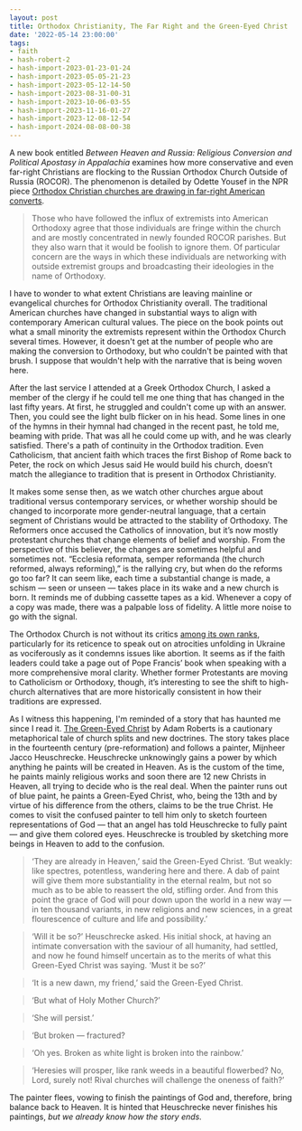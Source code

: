 ```yaml
---
layout: post
title: Orthodox Christianity, The Far Right and the Green-Eyed Christ
date: '2022-05-14 23:00:00'
tags:
- faith
- hash-robert-2
- hash-import-2023-01-23-01-24
- hash-import-2023-05-05-21-23
- hash-import-2023-05-12-14-50
- hash-import-2023-08-31-00-31
- hash-import-2023-10-06-03-55
- hash-import-2023-11-16-01-27
- hash-import-2023-12-08-12-54
- hash-import-2024-08-08-00-38
---
```


A new book entitled _Between Heaven and Russia: Religious Conversion and Political Apostasy in Appalachia_ examines how more conservative and even far-right Christians are flocking to the Russian Orthodox Church Outside of Russia (ROCOR). The phenomenon is detailed by Odette Yousef in the NPR piece [Orthodox Christian churches are drawing in far-right American converts](https://www.npr.org/2022/05/10/1096741988/orthodox-christian-churches-are-drawing-in-far-right-american-converts).

> Those who have followed the influx of extremists into American Orthodoxy agree that those individuals are fringe within the church and are mostly concentrated in newly founded ROCOR parishes. But they also warn that it would be foolish to ignore them. Of particular concern are the ways in which these individuals are networking with outside extremist groups and broadcasting their ideologies in the name of Orthodoxy.

I have to wonder to what extent Christians are leaving mainline or evangelical churches for Orthodox Christianity overall. The traditional American churches have changed in substantial ways to align with contemporary American cultural values. The piece on the book points out what a small minority the extremists represent within the Orthodox Church several times. However, it doesn't get at the number of people who are making the conversion to Orthodoxy, but who couldn't be painted with that brush. I suppose that wouldn't help with the narrative that is being woven here.

After the last service I attended at a Greek Orthodox Church, I asked a member of the clergy if he could tell me one thing that has changed in the last fifty years. At first, he struggled and couldn't come up with an answer. Then, you could see the light bulb flicker on in his head. Some lines in one of the hymns in their hymnal had changed in the recent past, he told me, beaming with pride. That was all he could come up with, and he was clearly satisfied. There's a path of continuity in the Orthodox tradition. Even Catholicism, that ancient faith which traces the first Bishop of Rome back to Peter, the rock on which Jesus said He would build his church, doesn’t match the allegiance to tradition that is present in Orthodox Christianity.

It makes some sense then, as we watch other churches argue about traditional versus contemporary services, or whether worship should be changed to incorporate more gender-neutral language, that a certain segment of Christians would be attracted to the stability of Orthodoxy. The Reformers once accused the Catholics of innovation, but it’s now mostly protestant churches that change elements of belief and worship. From the perspective of this believer, the changes are sometimes helpful and sometimes not. “Ecclesia reformata, semper reformanda (the church reformed, always reforming),” is the rallying cry, but when do the reforms go too far? It can seem like, each time a substantial change is made, a schism — seen or unseen — takes place in its wake and a new church is born. It reminds me of dubbing cassette tapes as a kid. Whenever a copy of a copy was made, there was a palpable loss of fidelity. A little more noise to go with the signal.

The Orthodox Church is not without its critics [among its own ranks](https://publicorthodoxy.org/2022/05/11/have-we-hit-rock-bottom/), particularly for its reticence to speak out on atrocities unfolding in Ukraine as vociferously as it condemns issues like abortion. It seems as if the faith leaders could take a page out of Pope Francis’ book when speaking with a more comprehensive moral clarity. Whether former Protestants are moving to Catholicism or Orthodoxy, though, it’s interesting to see the shift to high-church alternatives that are more historically consistent in how their traditions are expressed.

As I witness this happening, I'm reminded of a story that has haunted me since I read it. [The Green-Eyed Christ](https://medium.com/adams-notebook/the-green-eyed-christ-fb98e3196828) by Adam Roberts is a cautionary metaphorical tale of church splits and new doctrines. The story takes place in the fourteenth century (pre-reformation) and follows a painter, Mijnheer Jacco Heuschrecke. Heuschrecke unknowingly gains a power by which anything he paints will be created in Heaven. As is the custom of the time, he paints mainly religious works and soon there are 12 new Christs in Heaven, all trying to decide who is the real deal. When the painter runs out of blue paint, he paints a Green-Eyed Christ, who, being the 13th and by virtue of his difference from the others, claims to be the true Christ. He comes to visit the confused painter to tell him only to sketch fourteen representations of God — that an angel has told Heuschrecke to fully paint — and give them colored eyes. Heuschrecke is troubled by sketching more beings in Heaven to add to the confusion.

> ‘They are already in Heaven,’ said the Green-Eyed Christ. ‘But weakly: like spectres, potentless, wandering here and there. A dab of paint will give them more substantiality in the eternal realm, but not so much as to be able to reassert the old, stifling order. And from this point the grace of God will pour down upon the world in a new way — in ten thousand variants, in new religions and new sciences, in a great flourescence of culture and life and possibility.’

> ‘Will it be so?’ Heuschrecke asked. His initial shock, at having an intimate conversation with the saviour of all humanity, had settled, and now he found himself uncertain as to the merits of what this Green-Eyed Christ was saying. ‘Must it be so?’

> ‘It is a new dawn, my friend,’ said the Green-Eyed Christ.

> ‘But what of Holy Mother Church?’

> ‘She will persist.’

> ‘But broken — fractured?

> ‘Oh yes. Broken as white light is broken into the rainbow.’

> ‘Heresies will prosper, like rank weeds in a beautiful flowerbed? No, Lord, surely not! Rival churches will challenge the oneness of faith?’

The painter flees, vowing to finish the paintings of God and, therefore, bring balance back to Heaven. It is hinted that Heuschrecke never finishes his paintings, _but we already know how the story ends._

